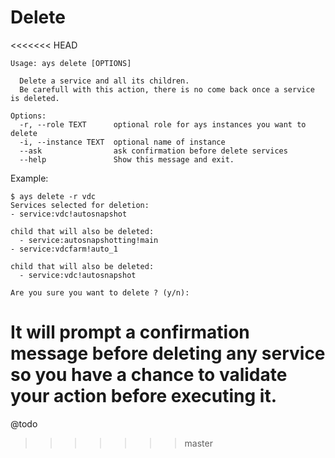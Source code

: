 # Delete

<<<<<<< HEAD
```
Usage: ays delete [OPTIONS]

  Delete a service and all its children.
  Be carefull with this action, there is no come back once a service is deleted.

Options:
  -r, --role TEXT      optional role for ays instances you want to delete
  -i, --instance TEXT  optional name of instance
  --ask                ask confirmation before delete services
  --help               Show this message and exit.
```

Example:
```
$ ays delete -r vdc
Services selected for deletion:
- service:vdc!autosnapshot

child that will also be deleted:
  - service:autosnapshotting!main
- service:vdcfarm!auto_1

child that will also be deleted:
  - service:vdc!autosnapshot

Are you sure you want to delete ? (y/n):
```
It will prompt a confirmation message before deleting any service so you have a chance to validate your action before executing it.
=======
@todo
>>>>>>> master
